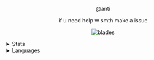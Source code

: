 

<p align="center">
    @anti
<p align="center">
if u need help w smth make a issue

<p align="center">
<img src="https://komarev.com/ghpvc/?username=eslit&color=ad14ff" alt="blades" width="" height="">
</p>

<details>
  <summary>Stats</summary>
  <img src="https://github-readme-stats.vercel.app/api?username=eslit&theme=dark" alt="fax">
</details>

<details>
  <summary>Languages</summary>
  <img src="https://github-readme-stats.vercel.app/api/top-langs/?username=eslit&theme=dark" alt="fax">
</details>
